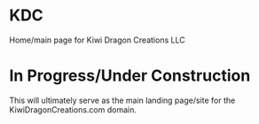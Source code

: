 # KDC
Home/main page for Kiwi Dragon Creations LLC  

# In Progress/Under Construction  

This will ultimately serve as the main landing page/site for the KiwiDragonCreations.com domain.
